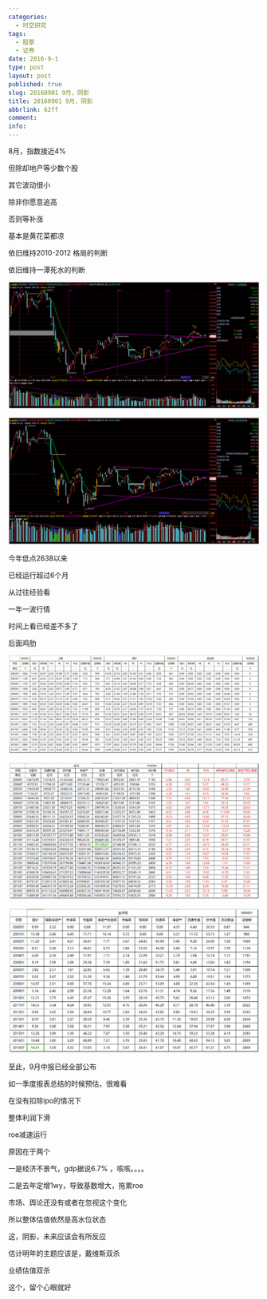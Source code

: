```yaml
---
categories:
  - 时空研究
tags:
  - 股票
  - 证券
date: 2016-9-1
type: post
layout: post
published: true
slug: 20160901 9月，阴影
title: 20160901 9月，阴影
abbrlink: 62ff
comment:
info:
---
```

8月，指数接近4%

但除却地产等少数个股

其它波动很小

除非你愿意追高

否则等补涨

基本是黄花菜都凉

​依旧维持2010-2012 格局的判断

依旧维持一潭死水​的判断

![20160901-0](/images/20160901-0.jpeg)

![20160901-1](/images/20160901-1.jpeg)

今年低点2638以来

已经运行超过6个月

从过往经验看​

一年一波行情

时间上看已经差不多了

后面​鸡肋

![20160901-2](/images/20160901-2.jpeg)

![20160901-3](/images/20160901-3.jpeg)

![20160901-4](/images/20160901-4.jpeg)

​至此，9月中报已经全部公布

如一季度报表总结的时候预估，很难看

在没有扣除ipo的情况下

​整体利润下滑

roe减速运行

原因在于两个

一是经济不景气，gdp据说6.7% ，咳咳。。。。

二是去年定增1wy，导致基数增大，拖累roe​


市场、舆论还没有或者在忽视这个变化

所以整体估值依然是高水位状态​

​这，阴影，未来应该会有所反应

估计明年的主题应该是，戴维斯双杀

业绩估值双杀

​这个，留个心眼就好

​
